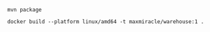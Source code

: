 ```shell
mvn package
```

```shell
docker build --platform linux/amd64 -t maxmiracle/warehouse:1 .
```